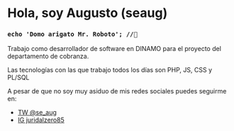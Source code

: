 # Hola, soy Augusto (seaug)
### `echo 'Domo arigato Mr. Roboto'; //🤖`
Trabajo como desarrollador de software en DINAMO para el proyecto del departamento de cobranza.

Las tecnologías con las que trabajo todos los días son PHP, JS, CSS y PL/SQL

A pesar de que no soy muy asiduo de mis redes sociales puedes seguirme en:
* [TW @se_aug](https://twitter.com/se_aug)
* [IG juridalzero85](https://www.instagram.com/juridicalzero85/)

<!--
**seaug/seaug** is a ✨ _special_ ✨ repository because its `README.md` (this file) appears on your GitHub profile.

Here are some ideas to get you started:

- 🔭 I’m currently working on ...
- 🌱 I’m currently learning ...
- 👯 I’m looking to collaborate on ...
- 🤔 I’m looking for help with ...
- 💬 Ask me about ...
- 📫 How to reach me: ...
- 😄 Pronouns: ...
- ⚡ Fun fact: ...
-->
